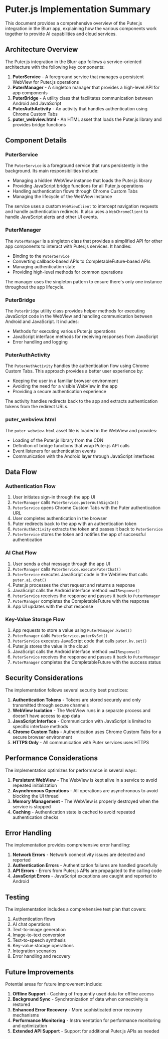 # Puter.js Implementation Summary

This document provides a comprehensive overview of the Puter.js integration in the Blurr app, explaining how the various components work together to provide AI capabilities and cloud services.

## Architecture Overview

The Puter.js integration in the Blurr app follows a service-oriented architecture with the following key components:

1. **PuterService** - A foreground service that manages a persistent WebView for Puter.js operations
2. **PuterManager** - A singleton manager that provides a high-level API for app components
3. **PuterBridge** - A utility class that facilitates communication between Android and JavaScript
4. **PuterAuthActivity** - An activity that handles authentication using Chrome Custom Tabs
5. **puter_webview.html** - An HTML asset that loads the Puter.js library and provides bridge functions

## Component Details

### PuterService

The `PuterService` is a foreground service that runs persistently in the background. Its main responsibilities include:

- Managing a hidden WebView instance that loads the Puter.js library
- Providing JavaScript bridge functions for all Puter.js operations
- Handling authentication flows through Chrome Custom Tabs
- Managing the lifecycle of the WebView instance

The service uses a custom `WebViewClient` to intercept navigation requests and handle authentication redirects. It also uses a `WebChromeClient` to handle JavaScript alerts and other UI events.

### PuterManager

The `PuterManager` is a singleton class that provides a simplified API for other app components to interact with Puter.js services. It handles:

- Binding to the `PuterService`
- Converting callback-based APIs to CompletableFuture-based APIs
- Managing authentication state
- Providing high-level methods for common operations

The manager uses the singleton pattern to ensure there's only one instance throughout the app lifecycle.

### PuterBridge

The `PuterBridge` utility class provides helper methods for executing JavaScript code in the WebView and handling communication between Android and JavaScript. It includes:

- Methods for executing various Puter.js operations
- JavaScript interface methods for receiving responses from JavaScript
- Error handling and logging

### PuterAuthActivity

The `PuterAuthActivity` handles the authentication flow using Chrome Custom Tabs. This approach provides a better user experience by:

- Keeping the user in a familiar browser environment
- Avoiding the need for a visible WebView in the app
- Providing a secure authentication experience

The activity handles redirects back to the app and extracts authentication tokens from the redirect URLs.

### puter_webview.html

The `puter_webview.html` asset file is loaded in the WebView and provides:

- Loading of the Puter.js library from the CDN
- Definition of bridge functions that wrap Puter.js API calls
- Event listeners for authentication events
- Communication with the Android layer through JavaScript interfaces

## Data Flow

### Authentication Flow

1. User initiates sign-in through the app UI
2. `PuterManager` calls `PuterService.puterAuthSignIn()`
3. `PuterService` opens Chrome Custom Tabs with the Puter authentication URL
4. User completes authentication in the browser
5. Puter redirects back to the app with an authentication token
6. `PuterAuthActivity` extracts the token and passes it back to `PuterService`
7. `PuterService` stores the token and notifies the app of successful authentication

### AI Chat Flow

1. User sends a chat message through the app UI
2. `PuterManager` calls `PuterService.executePuterChat()`
3. `PuterService` executes JavaScript code in the WebView that calls `puter.ai.chat()`
4. Puter.js processes the chat request and returns a response
5. JavaScript calls the Android interface method `onAIResponse()`
6. `PuterService` receives the response and passes it back to `PuterManager`
7. `PuterManager` completes the CompletableFuture with the response
8. App UI updates with the chat response

### Key-Value Storage Flow

1. App requests to store a value using `PuterManager.kvSet()`
2. `PuterManager` calls `PuterService.puterKvSet()`
3. `PuterService` executes JavaScript code that calls `puter.kv.set()`
4. Puter.js stores the value in the cloud
5. JavaScript calls the Android interface method `onAIResponse()`
6. `PuterService` receives the response and passes it back to `PuterManager`
7. `PuterManager` completes the CompletableFuture with the success status

## Security Considerations

The implementation follows several security best practices:

1. **Authentication Tokens** - Tokens are stored securely and only transmitted through secure channels
2. **WebView Isolation** - The WebView runs in a separate process and doesn't have access to app data
3. **JavaScript Interface** - Communication with JavaScript is limited to specific interface methods
4. **Chrome Custom Tabs** - Authentication uses Chrome Custom Tabs for a secure browser environment
5. **HTTPS Only** - All communication with Puter services uses HTTPS

## Performance Considerations

The implementation optimizes for performance in several ways:

1. **Persistent WebView** - The WebView is kept alive in a service to avoid repeated initialization
2. **Asynchronous Operations** - All operations are asynchronous to avoid blocking the UI thread
3. **Memory Management** - The WebView is properly destroyed when the service is stopped
4. **Caching** - Authentication state is cached to avoid repeated authentication checks

## Error Handling

The implementation provides comprehensive error handling:

1. **Network Errors** - Network connectivity issues are detected and reported
2. **Authentication Errors** - Authentication failures are handled gracefully
3. **API Errors** - Errors from Puter.js APIs are propagated to the calling code
4. **JavaScript Errors** - JavaScript exceptions are caught and reported to Android

## Testing

The implementation includes a comprehensive test plan that covers:

1. Authentication flows
2. AI chat operations
3. Text-to-image generation
4. Image-to-text conversion
5. Text-to-speech synthesis
6. Key-value storage operations
7. Integration scenarios
8. Error handling and recovery

## Future Improvements

Potential areas for future improvement include:

1. **Offline Support** - Caching of frequently used data for offline access
2. **Background Sync** - Synchronization of data when connectivity is restored
3. **Enhanced Error Recovery** - More sophisticated error recovery mechanisms
4. **Performance Monitoring** - Instrumentation for performance monitoring and optimization
5. **Extended API Support** - Support for additional Puter.js APIs as needed